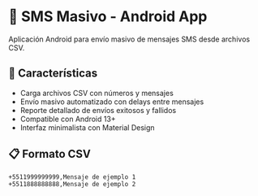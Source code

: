 # 📱 SMS Masivo - Android App

Aplicación Android para envío masivo de mensajes SMS desde archivos CSV.

## 🚀 Características

- Carga archivos CSV con números y mensajes
- Envío masivo automatizado con delays entre mensajes
- Reporte detallado de envíos exitosos y fallidos
- Compatible con Android 13+
- Interfaz minimalista con Material Design

## 📋 Formato CSV

```csv
+5511999999999,Mensaje de ejemplo 1
+5511888888888,Mensaje de ejemplo 2
